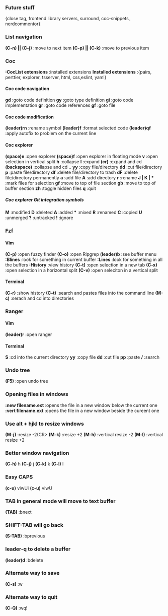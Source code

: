 ### Future stuff

{close tag, frontend library servers, surround, coc-snippets, nerdcommentor}

### List navigation

**(C-n) || (C-j)** :move to next item
**(C-p) || (C-k)** :move to previous item

### Coc

**:CocList extensions** :installed extensions
**Installed extensions** :{pairs, perttier, explorer, tsserver, html, css,eslint, yaml}

#### Coc code navigation

**gd** :goto code definition
**gy** :goto type definition
**gi** :goto code implementation
**gr** :goto code references
**gf** :goto file

#### Coc code modification

**(leader)rn** :rename symbol
**(leader)f** :format selected code
**(leader)qf** :apply autofix to problem on the current line

#### Coc explorer

**(space)e** :open explorer
**(space)f** :open explorer in floating mode
**v** :open selection in vertical split
**h** :collapse
**l** :expand
**(cr)** :expand and cd
**(backspace)** :collapse and cd ..
**yy** :copy file/directory
**dd** :cut file/directory
**p** :paste file/directory
**df** :delete file/directory to trash
**dF** :delete file/directory permanently
**a** :add file
**A** :add directory
**r** :rename
**J | K | \*** :mark files for selection
**gf** :move to top of file section
**gb** :move to top of buffer section
**zh** :toggle hidden files
**q** :quit

##### Coc explorer Git integration symbols

**M** :modified
**D** :deleted
**A** :added
**\*** :mixed
**R** :renamed
**C** :copied
**U** :unmerged
**?** :untracked
**!** :ignore

### Fzf

#### Vim

**(C-p)** :open fuzzy finder
**(C-o)** :open Ripgrep
**(leader)b** :see buffer menu
**:Blines** :look for something in current buffer
**:Lines** :look for something in all the buffers
**:History** :view history
**(C-t)** :open selection in a new tab
**(C-x)** :open selection in a horizontal split
**(C-v)** :open seleciton in a vertical split

#### Terminal

**(C-r)** :show history
**(C-t)** :search and pastes files into the command line
**(M-c)** :serach and cd into directories

### Ranger

#### Vim

**(leader)r** :open ranger

#### Terminal

**S** :cd into the current directory
**yy** :copy file
**dd** :cut file
**pp** :paste
**/** :search

### Undo tree

**(F5)** :open undo tree

### Opening files in windows

**:new filename.ext** :opens the file in a new window below the current one
**:vert filename.ext** :opens the file in a new window beside the cureent one

### Use alt + hjkl to resize windows

**(M-j)** :resize -2(CR>
**(M-k)** :resize +2<CR>
**(M-h)** :vertical resize -2<CR>
**(M-l)** :vertical resize +2<CR>

### Better window navigation

**(C-h)** <C-w>h
**(C-j)** <C-w>j
**(C-k)** <C-w>k
**(C-l)** <C-w>l

### Easy CAPS

**(c-u)** <ESC>viwUi
**(c-u)** viwU<Esc>

### TAB in general mode will move to text buffer

**(TAB)** :bnext<CR>

### SHIFT-TAB will go back

**(S-TAB)** :bprevious<CR>

### leader-q to delete a buffer

**(leader)d** :bdelete<CR>

### Alternate way to save

**(C-s)** :w<CR>

### Alternate way to quit

**(C-Q)** :wq!<CR>
